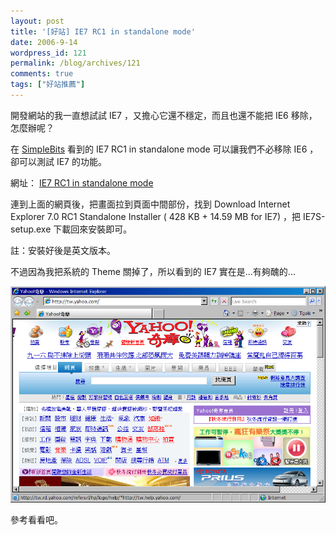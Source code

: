 ```yaml
---
layout: post
title: '[好站] IE7 RC1 in standalone mode'
date: 2006-9-14
wordpress_id: 121
permalink: /blog/archives/121
comments: true
tags: ["好站推薦"]
---
```


開發網站的我一直想試試 IE7 ，又擔心它還不穩定，而且也還不能把 IE6 移除，怎麼辦呢？

在 [SimpleBits](http://www.simplebits.com/) 看到的 IE7 RC1 in standalone mode 可以讓我們不必移除 IE6 ，卻可以測試 IE7 的功能。

網址： [IE7 RC1 in standalone mode](http://tredosoft.com/IE7_standalone)

連到上面的網頁後，把畫面拉到頁面中間部份，找到 Download Internet Explorer 7.0 RC1 Standalone Installer ( 428 KB + 14.59 MB for IE7) ，把 IE7S-setup.exe 下載回來安裝即可。

註：安裝好後是英文版本。

不過因為我把系統的 Theme 關掉了，所以看到的 IE7 實在是...有夠醜的...

[![IE7 Standalone](/resources/ie7_standalone/1.jpg)](/resources/ie7_standalone/1.jpg) 

參考看看吧。
